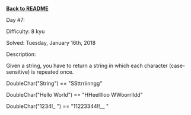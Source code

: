 ﻿<a href=https://github.com/hlais/Kata---a---Day><b>Back to README</b><a>

Day #7: 

Difficulty: 8 kyu

Solved: Tuesday, January 16th, 2018

Description:

Given a string, you have to return a string in which each character (case-sensitive) is repeated once.

DoubleChar("String") == "SSttrriinngg"

DoubleChar("Hello World") == "HHeelllloo  WWoorrlldd"

DoubleChar("1234!_ ") == "11223344!!__  "


